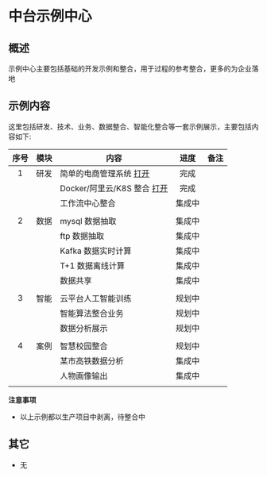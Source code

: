 # 中台示例中心

## 概述

示例中心主要包括基础的开发示例和整合，用于过程的参考整合，更多的为企业落地

## 示例内容

这里包括研发、技术、业务、数据整合、智能化整合等一套示例展示，主要包括内容如下:

| 序号 | 模块 | 内容                                   |  进度  | 备注 |
| :--: | :--: | -------------------------------------- | :----: | ---- |
|  1   | 研发 | 简单的电商管理系统 [打开][demo_01]     |  完成  |      |
|      |      | Docker/阿里云/K8S 整合 [打开][demo_01] |  完成  |      |
|      |      | 工作流中心整合                         | 集成中 |      |
|      |      |                                        |        |      |
|  2   | 数据 | mysql 数据抽取                         | 集成中 |      |
|      |      | ftp 数据抽取                           | 集成中 |      |
|      |      | Kafka 数据实时计算                     | 集成中 |      |
|      |      | T+1 数据离线计算                       | 集成中 |      |
|      |      | 数据共享                               | 集成中 |      |
|      |      |                                        |        |      |
|  3   | 智能 | 云平台人工智能训练                     | 规划中 |      |
|      |      | 智能算法整合业务                       | 规划中 |      |
|      |      | 数据分析展示                           | 规划中 |      |
|      |      |                                        |        |      |
|  4   | 案例 | 智慧校园整合                           | 规划中 |      |
|      |      | 某市高铁数据分析                       | 集成中 |      |
|      |      | 人物画像输出                           | 集成中 |      |
|      |      |                                        |        |      |

**注意事项**

- 以上示例都以生产项目中剥离，待整合中

[demo_01]: https://gitee.com/wang_yongkang123/Seckill-manager
[demo_02]: https://gitee.com/wang_yongkang123/Seckill-manager

## 其它

- 无
